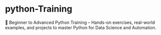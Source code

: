 # python-Training
🚀 Beginner to Advanced Python Training – Hands-on exercises, real-world examples, and projects to master Python for Data Science  and Automation.
